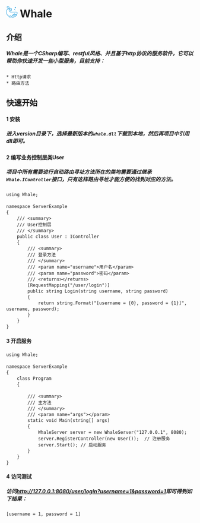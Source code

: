 # <img src="img/whale.png" width="30" height = "30"></img> Whale
## 介绍
##### Whale是一个CSharp编写、restful风格、并且基于http协议的服务软件，它可以帮助你快速开发一些小型服务，目前支持：
    * Http请求
    * 路由方法
## 快速开始
#### 1 安装
##### 进入version目录下，选择最新版本的`whale.dll`下载到本地，然后再项目中引用dll即可。
#### 2 编写业务控制层类User
##### 项目中所有需要进行自动路由寻址方法所在的类均需要通过继承`Whale.IController`接口，只有这样路由寻址才能方便的找到对应的方法。
```
using Whale;

namespace ServerExample
{
    /// <summary>
    /// User控制层
    /// </summary>
    public class User : IController
    {
        /// <summary>
        /// 登录方法
        /// </summary>
        /// <param name="username">用户名</param>
        /// <param name="password">密码</param>
        /// <returns></returns>
        [RequestMapping("/user/login")]
        public string Login(string username, string password)
        {
            return string.Format("[username = {0}, password = {1}]", username, password);
        }
    }
}

```
#### 3 开启服务
```
using Whale;

namespace ServerExample
{
    class Program
    {
        
        /// <summary>
        /// 主方法
        /// </summary>
        /// <param name="args"></param>
        static void Main(string[] args)
        {
            WhaleServer server = new WhaleServer("127.0.0.1", 8080);
            server.RegisterController(new User());  // 注册服务
            server.Start(); // 启动服务
        }
    }
}

```
#### 4 访问测试
##### 访问<a href="http://127.0.0.1:8080/user/login?username=1&password=1">http://127.0.0.1:8080/user/login?username=1&password=1</a>即可得到如下结果：
```
[username = 1, password = 1]
```